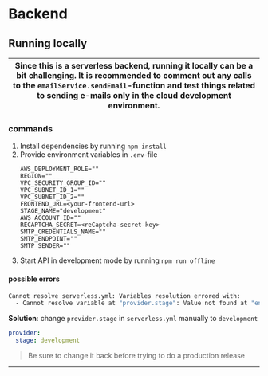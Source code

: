 # Backend

## Running locally

| Since this is a serverless backend, running it locally can be a bit challenging. It is recommended to comment out any calls to the `emailService.sendEmail`-function and test things related to sending e-mails only in the cloud development environment. |
| ------------------------------------------------------------------------------------------------------------------------------------------------------------------------------------------------------------------------------------------------- |

### commands

1. Install dependencies by running
   `npm install`
2. Provide environment variables in `.env`-file
   ```
   AWS_DEPLOYMENT_ROLE=""
   REGION=""
   VPC_SECURITY_GROUP_ID=""
   VPC_SUBNET_ID_1=""
   VPC_SUBNET_ID_2=""
   FRONTEND_URL=<your-frontend-url>
   STAGE_NAME="development"
   AWS_ACCOUNT_ID=""
   RECAPTCHA_SECRET=<reCaptcha-secret-key>
   SMTP_CREDENTIALS_NAME=""
   SMTP_ENDPOINT=""
   SMTP_SENDER=""
   ```
3. Start API in development mode by running
   `npm run offline`

#### possible errors

```bash
Cannot resolve serverless.yml: Variables resolution errored with:
  - Cannot resolve variable at "provider.stage": Value not found at "env" source
```

**Solution**: change `provider.stage` in `serverless.yml` manually to `development`

```yml
provider:
  stage: development
```

> Be sure to change it back before trying to do a production release

---
